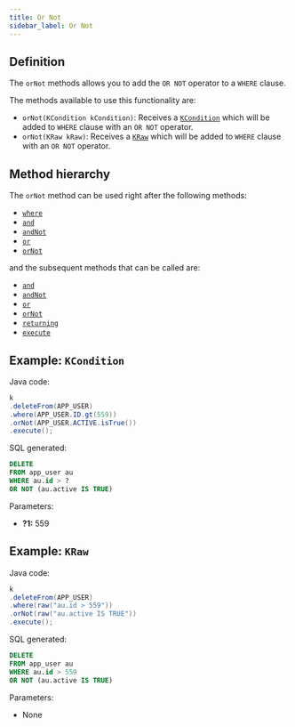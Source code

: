 ```yaml
---
title: Or Not
sidebar_label: Or Not
---
```


## Definition

The `orNot` methods allows you to add the `OR NOT` operator to a `WHERE` clause.

The methods available to use this functionality are:

- `orNot(KCondition kCondition)`: Receives a [`KCondition`](/docs/kcondition/introduction) which will be added to `WHERE` clause with an `OR NOT` operator.
- `orNot(KRaw kRaw)`: Receives a [`KRaw`](/docs/select-statement/select/introduction#7-kraw) which will be added to `WHERE` clause with an `OR NOT` operator.

## Method hierarchy

The `orNot` method can be used right after the following methods:

- [`where`](/docs/delete-statement/where/)
- [`and`](/docs/delete-statement/where/and)
- [`andNot`](/docs/delete-statement/where/and-not)
- [`or`](/docs/delete-statement/where/or)
- [`orNot`](/docs/delete-statement/where/or-not)

and the subsequent methods that can be called are:

- [`and`](/docs/delete-statement/where/and)
- [`andNot`](/docs/delete-statement/where/and-not)
- [`or`](/docs/delete-statement/where/or)
- [`orNot`](/docs/delete-statement/where/or-not)
- [`returning`](/docs/delete-statement/returning)
- [`execute`](/docs/select-statement/select/)

## Example: `KCondition`

Java code:

```java
k
.deleteFrom(APP_USER)
.where(APP_USER.ID.gt(559))
.orNot(APP_USER.ACTIVE.isTrue())
.execute();
```

SQL generated:

```sql
DELETE
FROM app_user au
WHERE au.id > ?
OR NOT (au.active IS TRUE)
```

Parameters:

- **?1:** 559

## Example: `KRaw`

Java code:

```java
k
.deleteFrom(APP_USER)
.where(raw("au.id > 559"))
.orNot(raw("au.active IS TRUE"))
.execute();
```

SQL generated:

```sql
DELETE
FROM app_user au
WHERE au.id > 559
OR NOT (au.active IS TRUE)
```

Parameters:

- None